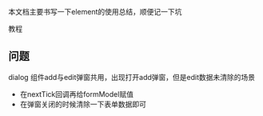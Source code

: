 本文档主要书写一下element的使用总结，顺便记一下坑

教程

## 问题

dialog 组件add与edit弹窗共用，出现打开add弹窗，但是edit数据未清除的场景

- 在nextTick回调再给formModel赋值
- 在弹窗关闭的时候清除一下表单数据即可